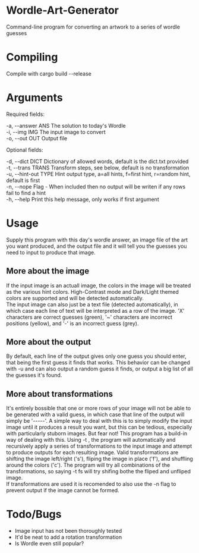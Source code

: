 # Wordle-Art-Generator
Command-line program for converting an artwork to a series of wordle guesses

# Compiling
Compile with cargo build --release

# Arguments
Required fields:

-a, --answer ANS    The solution to today's Wordle  
-i, --img IMG       The input image to convert  
-o, --out OUT       Output file

Optional fields:

-d, --dict DICT     Dictionary of allowed words, default is the dict.txt provided  
-t, --trans TRANS   Transform steps, see below, default is no transformation  
-u, --hint-out TYPE Hint output type, a=all hints, f=first hint, r=random hint, default is first  
-n, --nope          Flag - When included then no output will be writen if any rows fail to find a hint  
-h, --help          Print this help message, only works if first argument

# Usage
Supply this program with this day's wordle answer, an image file of the art you want produced, and the output file and it will tell you the guesses you need to input to produce that image.

## More about the image
If the input image is an actuall image, the colors in the image will be treated as the various hint colors. High-Contrast mode and Dark/Light themed colors are supported and will be detected automatically.  
The input image can also just be a text file (detected automatically), in which case each line of text will be interpreted as a row of the image. 'X' characters are correct guesses (green), '~' characters are incorrect positions (yellow), and '-' is an incorrect guess (grey).

## More about the output
By default, each line of the output gives only one guess you should enter, that being the first guess it finds that works. This behavior can be changed with -u and can also output a random guess it finds, or output a big list of all the guesses it's found.  

## More about transformations
It's entirely bossible that one or more rows of your image will not be able to be generated with a valid guess, in which case that line of the output will simply be '-----'. A simple way to deal with this is to simply modify the input image until it produces a result you want, but this can be tedious, especially with particularly stuborn images. But fear not! This program has a build-in way of dealing with this. Using -t <transformation>, the program will automatically and recursively apply a series of transformations to the input image and attempt to produce outputs for each resulting image. Valid transformations are shifting the image left/right ('s'), fliping the image in place ('f'), and shuffling around the colors ('c'). The program will try all combinations of the transformations, so saying -t fs will try shifing bothe the fliped and unfliped image.  
If transformations are used it is recomended to also use the -n flag to prevent output if the image cannot be formed.

# Todo/Bugs
* Image input has not been thoroughly tested
* It'd be neat to add a rotation transformation
* Is Wordle even still popular?
